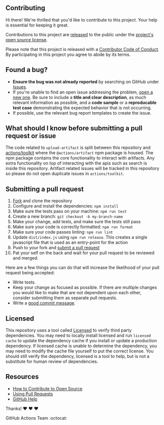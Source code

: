 ## Contributing

[fork]: https://github.com/actions/upload-artifact/fork
[pr]: https://github.com/actions/upload-artifact/compare
[style]: https://github.com/styleguide/js
[code-of-conduct]: CODE_OF_CONDUCT.md

Hi there! We're thrilled that you'd like to contribute to this project. Your help is essential for keeping it great.

Contributions to this project are [released](https://help.github.com/articles/github-terms-of-service/#6-contributions-under-repository-license) to the public under the [project's open source license](LICENSE).

Please note that this project is released with a [Contributor Code of Conduct][code-of-conduct]. By participating in this project you agree to abide by its terms.

## Found a bug?

- **Ensure the bug was not already reported** by searching on GitHub under [Issues](https://github.com/actions/upload-artifact/issues).
- If you're unable to find an open issue addressing the problem, [open a new one](https://github.com/actions/upload-artifact/issues/new). Be sure to include a **title and clear description**, as much relevant information as possible, and a **code sample** or a **reproducable test case** demonstrating the expected behavior that is not occurring.
- If possible, use the relevant bug report templates to create the issue.

## What should I know before submitting a pull request or issue

The code related to `upload-artifact` is split between this repository and [actions/toolkit](https://github.com/actions/toolkit) where the `@actions/artifact` npm package is housed. The npm package contains the core functionality to interact with artifacts. Any extra functionality on top of interacting with the apis such as search is inside this repository.
Artifact related issues will be tracked in this repository so please do not open duplicate issues in `actions/toolkit`.

## Submitting a pull request

1. [Fork][fork] and clone the repository
2. Configure and install the dependencies: `npm install`
3. Make sure the tests pass on your machine: `npm run test`
4. Create a new branch: `git checkout -b my-branch-name`
5. Make your change, add tests, and make sure the tests still pass
6. Make sure your code is correctly formatted: `npm run format`
7. Make sure your code passes linting: `npm run lint`
8. Update `dist/index.js` using `npm run release`. This creates a single javascript file that is used as an entry-point for the action
9. Push to your fork and [submit a pull request][pr]
10. Pat your self on the back and wait for your pull request to be reviewed and merged.

Here are a few things you can do that will increase the likelihood of your pull request being accepted:

- Write tests.
- Keep your change as focused as possible. If there are multiple changes you would like to make that are not dependent upon each other, consider submitting them as separate pull requests.
- Write a [good commit message](http://tbaggery.com/2008/04/19/a-note-about-git-commit-messages.html).

## Licensed

This repository uses a tool called [Licensed](https://github.com/github/licensed) to verify third party dependencies. You may need to locally install licensed and run `licensed cache` to update the dependency cache if you install or update a production dependency. If licensed cache is unable to determine the dependency, you may need to modify the cache file yourself to put the correct license. You should still verify the dependency, licensed is a tool to help, but is not a substitute for human review of dependencies.

## Resources

- [How to Contribute to Open Source](https://opensource.guide/how-to-contribute/)
- [Using Pull Requests](https://help.github.com/articles/about-pull-requests/)
- [GitHub Help](https://help.github.com)

Thanks! :heart: :heart: :heart:

GitHub Actions Team :octocat:
